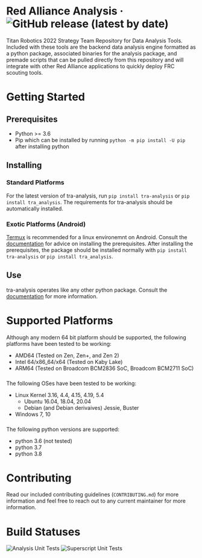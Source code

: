 # Red Alliance Analysis &middot; ![GitHub release (latest by date)](https://img.shields.io/github/v/release/titanscout2022/red-alliance-analysis)
Titan Robotics 2022 Strategy Team Repository for Data Analysis Tools. Included with these tools are the backend data analysis engine formatted as a python package, associated binaries for the analysis package, and premade scripts that can be pulled directly from this repository and will integrate with other Red Alliance applications to quickly deploy FRC scouting tools.
# Getting Started
## Prerequisites
* Python >= 3.6
* Pip which can be installed by running `python -m pip install -U pip` after installing python
## Installing
### Standard Platforms
For the latest version of tra-analysis, run `pip install tra-analysis` or `pip install tra_analysis`. The requirements for tra-analysis should be automatically installed.
### Exotic Platforms (Android)
[Termux](https://termux.com/) is recommended for a linux environemnt on Android. Consult the [documentation]() for advice on installing the prerequisites. After installing the prerequisites, the package should be installed normally with `pip install tra-analysis` or `pip install tra_analysis`. 
## Use
tra-analysis operates like any other python package. Consult the [documentation]() for more information.
# Supported Platforms
Although any modern 64 bit platform should be supported, the following platforms have been tested to be working:
* AMD64 (Tested on Zen, Zen+, and Zen 2)
* Intel 64/x86_64/x64 (Tested on Kaby Lake)
* ARM64 (Tested on Broadcom BCM2836 SoC, Broadcom BCM2711 SoC)
### 
The following OSes have been tested to be working:
* Linux Kernel 3.16, 4.4, 4.15, 4.19, 5.4
	* Ubuntu 16.04, 18.04, 20.04
	* Debian (and Debian derivaives) Jessie, Buster
* Windows 7, 10
### 
The following python versions are supported:
* python 3.6 (not tested)
* python 3.7
* python 3.8
# Contributing
Read our included contributing guidelines (`CONTRIBUTING.md`) for more information and feel free to reach out to any current maintainer for more information. 
# Build Statuses
![Analysis Unit Tests](https://github.com/titanscout2022/red-alliance-analysis/workflows/Analysis%20Unit%20Tests/badge.svg)
![Superscript Unit Tests](https://github.com/titanscout2022/red-alliance-analysis/workflows/Superscript%20Unit%20Tests/badge.svg?branch=master)